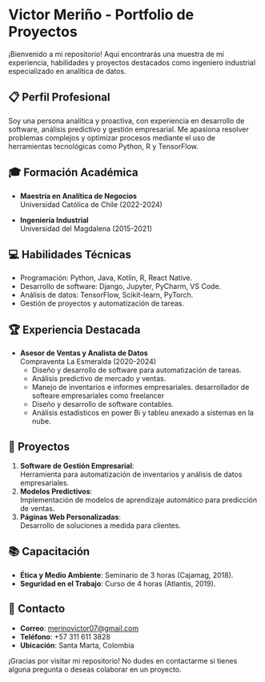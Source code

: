 # Victor Meriño - Portfolio de Proyectos

¡Bienvenido a mi repositorio! Aquí encontrarás una muestra de mi experiencia, habilidades y proyectos destacados como ingeniero industrial especializado en analítica de datos.

## 📋 Perfil Profesional
Soy una persona analítica y proactiva, con experiencia en desarrollo de software, análisis predictivo y gestión empresarial. Me apasiona resolver problemas complejos y optimizar procesos mediante el uso de herramientas tecnológicas como Python, R y TensorFlow.

## 🎓 Formación Académica
- **Maestría en Analítica de Negocios**  
  Universidad Católica de Chile (2022-2024)

- **Ingeniería Industrial**  
  Universidad del Magdalena (2015-2021)

## 💻 Habilidades Técnicas
- Programación: Python, Java, Kotlin, R, React Native.
- Desarrollo de software: Django, Jupyter, PyCharm, VS Code.
- Análisis de datos: TensorFlow, Scikit-learn, PyTorch.
- Gestión de proyectos y automatización de tareas.

## 🏆 Experiencia Destacada
- **Asesor de Ventas y Analista de Datos**  
  Compraventa La Esmeralda (2020-2024)  
  - Diseño y desarrollo de software para automatización de tareas.
  - Análisis predictivo de mercado y ventas.
  - Manejo de inventarios e informes empresariales.
  desarrollador de softeare empresariales como freelancer
  - Diseño y desarrollo de software contables.
  - Análisis estadisticos en power Bi y tableu anexado a sistemas en la nube.


## 🌟 Proyectos
1. **Software de Gestión Empresarial**:  
   Herramienta para automatización de inventarios y análisis de datos empresariales.
2. **Modelos Predictivos**:  
   Implementación de modelos de aprendizaje automático para predicción de ventas.
3. **Páginas Web Personalizadas**:  
   Desarrollo de soluciones a medida para clientes.

## 📚 Capacitación
- **Ética y Medio Ambiente**: Seminario de 3 horas (Cajamag, 2018).  
- **Seguridad en el Trabajo**: Curso de 4 horas (Atlantis, 2019).

## 🤝 Contacto
- **Correo**: merinovictor07@gmail.com  
- **Teléfono**: +57 311 611 3828  
- **Ubicación**: Santa Marta, Colombia

¡Gracias por visitar mi repositorio! No dudes en contactarme si tienes alguna pregunta o deseas colaborar en un proyecto.
